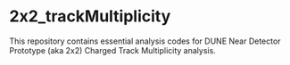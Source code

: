 # 2x2_trackMultiplicity
This repository contains essential analysis codes for DUNE Near Detector Prototype (aka 2x2) Charged Track Multiplicity analysis.
